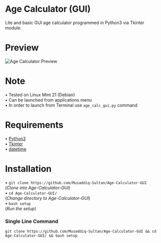 # Age Calculator (GUI)
Lite and basic GUI age calculator programmed in Python3 via Tkinter module.

<h1>Preview</h1>
<img src="https://i.postimg.cc/fyQ3Mm9z/age-calc.giff" alt="Age Calculator Preview">

<h1>Note</h1>
<p>
• Tested on Linux Mint 21 (Debian)<br>
• Can be launched from applications menu<br>
• In order to launch from Terminal use <code>age_calc_gui.py</code> command
</p>

<h1>Requirements</h1>
<p>
• <a href="https://www.python.org/">Python3</a><br>
• <a href="https://docs.python.org/3/library/tkinter.html">Tkinter</a><br>
• <a href="https://docs.python.org/3/library/datetime.html?highlight=datetime#module-datetime">datetime</a><br>
</p>

<h1>Installation</h1>
<p>
• <code>git clone https://github.com/Musaddiq-Sultan/Age-Calculator-GUI</code><br>(<i>Clone into Age-Calculator-GUI</i>)<br>
• <code>cd Age-Calculator-GUI/</code><br>(<i>Change directory to Age-Calculator-GUI</i>)<br>
• <code>bash setup</code><br>(<i>Run the setup</i>)
</p>

<h3>Single Line Command</h3>
<p>
<code>git clone https://github.com/Musaddiq-Sultan/Age-Calculator-GUI && cd Age-Calculator-GUI/ && bash setup</code>
</p>
